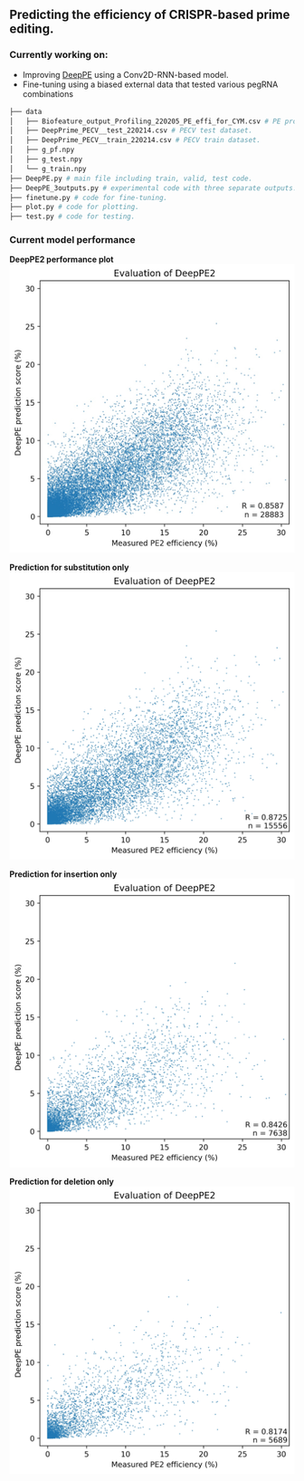 ## Predicting the efficiency of CRISPR-based prime editing.

### Currently working on:
* Improving [DeepPE](http://deepcrispr.info/DeepPE/) using a Conv2D-RNN-based model.
* Fine-tuning using a biased external data that tested various pegRNA combinations
```bash
├── data
│   ├── Biofeature_output_Profiling_220205_PE_effi_for_CYM.csv # PE profiling dataset with a small diversity of target genes.
│   ├── DeepPrime_PECV__test_220214.csv # PECV test dataset.
│   ├── DeepPrime_PECV__train_220214.csv # PECV train dataset.
│   ├── g_pf.npy
│   ├── g_test.npy
│   └── g_train.npy
├── DeepPE.py # main file including train, valid, test code.
├── DeepPE_3outputs.py # experimental code with three separate outputs.
├── finetune.py # code for fine-tuning.
├── plot.py # code for plotting.
├── test.py # code for testing.
```
### Current model performance
**DeepPE2 performance plot**
![spearmanPlot](./plots/Evaluation%20of%20DeepPE2.jpg)

**Prediction for substitution only**
![subPlot](./plots/Evaluation%20of%20substitution.jpg)

**Prediction for insertion only**
![insPlot](./plots/Evaluation%20of%20insertion.jpg)

**Prediction for deletion only**
![delPlot](./plots/Evaluation%20of%20deletion.jpg)
